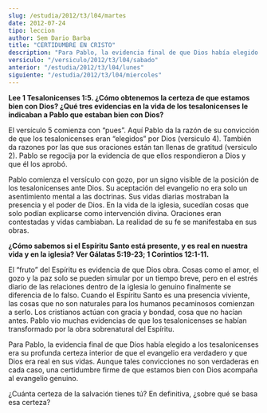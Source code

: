 ```yaml
---
slug: /estudia/2012/t3/l04/martes
date: 2012-07-24
tipo: leccion
author: Sem Dario Barba
title: "CERTIDUMBRE EN CRISTO"
description: "Para Pablo, la evidencia final de que Dios había elegido a los tesalonicenses  era su profunda certeza interior de que el evangelio era verdadero y que Dios  era real en sus vidas. Aunque tales convicciones no son verdaderas en cada  caso, una certidumbre firme de que estamos ..."
versiculo: "/versiculo/2012/t3/l04/sabado"
anterior: "/estudia/2012/t3/l04/lunes"
siguiente: "/estudia/2012/t3/l04/miercoles"
---
```


**Lee 1 Tesalonicenses 1:5. ¿Cómo obtenemos la certeza de que estamos bien con Dios? ¿Qué tres evidencias en la vida de los tesalonicenses le indicaban a Pablo que estaban bien con Dios?**

El versículo 5 comienza con “pues”. Aquí Pablo da la razón de su convicción de que los tesalonicenses eran “elegidos” por Dios (versiculo 4). También da razones por las que sus oraciones están tan llenas de gratitud (versiculo 2). Pablo se regocija por la evidencia de que ellos respondieron a Dios y que él los aprobó.

Pablo comienza el versículo con gozo, por un signo visible de la posición de los tesalonicenses ante Dios. Su aceptación del evangelio no era solo un asentimiento mental a las doctrinas. Sus vidas diarias mostraban la presencia y el poder de Dios. En la vida de la iglesia, sucedían cosas que solo podían explicarse como intervención divina. Oraciones eran contestadas y vidas cambiaban. La realidad de su fe se manifestaba en sus obras.

**¿Cómo sabemos si el Espíritu Santo está presente, y es real en nuestra vida y en la iglesia? Ver Gálatas 5:19-23; 1 Corintios 12:1-11.**

El “fruto” del Espíritu es evidencia de que Dios obra. Cosas como el amor, el gozo y la paz solo se pueden simular por un tiempo breve, pero en el estrés diario de las relaciones dentro de la iglesia lo genuino finalmente se diferencia de lo falso. Cuando el Espíritu Santo es una presencia viviente, las cosas que no son naturales para los humanos pecaminosos comienzan a serlo. Los cristianos actúan con gracia y bondad, cosa que no hacían antes. Pablo vio muchas evidencias de que los tesalonicenses se habían transformado por la obra sobrenatural del Espíritu.

Para Pablo, la evidencia final de que Dios había elegido a los tesalonicenses era su profunda certeza interior de que el evangelio era verdadero y que Dios era real en sus vidas. Aunque tales convicciones no son verdaderas en cada caso, una certidumbre firme de que estamos bien con Dios acompaña al evangelio genuino.

¿Cuánta certeza de la salvación tienes tú? En definitiva, ¿sobre qué se basa esa certeza?
